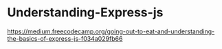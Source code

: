 # Understanding-Express-js
https://medium.freecodecamp.org/going-out-to-eat-and-understanding-the-basics-of-express-js-f034a029fb66
